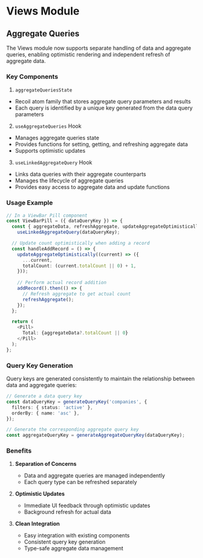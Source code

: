 # Views Module

## Aggregate Queries

The Views module now supports separate handling of data and aggregate queries, enabling optimistic rendering and independent refresh of aggregate data.

### Key Components

1. `aggregateQueriesState`
- Recoil atom family that stores aggregate query parameters and results
- Each query is identified by a unique key generated from the data query parameters

2. `useAggregateQueries` Hook
- Manages aggregate queries state
- Provides functions for setting, getting, and refreshing aggregate data
- Supports optimistic updates

3. `useLinkedAggregateQuery` Hook
- Links data queries with their aggregate counterparts
- Manages the lifecycle of aggregate queries
- Provides easy access to aggregate data and update functions

### Usage Example

```typescript
// In a ViewBar Pill component
const ViewBarPill = ({ dataQueryKey }) => {
  const { aggregateData, refreshAggregate, updateAggregateOptimistically } = 
    useLinkedAggregateQuery(dataQueryKey);

  // Update count optimistically when adding a record
  const handleAddRecord = () => {
    updateAggregateOptimistically((current) => ({
      ...current,
      totalCount: (current.totalCount || 0) + 1,
    }));
    
    // Perform actual record addition
    addRecord().then(() => {
      // Refresh aggregate to get actual count
      refreshAggregate();
    });
  };

  return (
    <Pill>
      Total: {aggregateData?.totalCount || 0}
    </Pill>
  );
};
```

### Query Key Generation

Query keys are generated consistently to maintain the relationship between data and aggregate queries:

```typescript
// Generate a data query key
const dataQueryKey = generateQueryKey('companies', {
  filters: { status: 'active' },
  orderBy: { name: 'asc' },
});

// Generate the corresponding aggregate query key
const aggregateQueryKey = generateAggregateQueryKey(dataQueryKey);
```

### Benefits

1. **Separation of Concerns**
   - Data and aggregate queries are managed independently
   - Each query type can be refreshed separately

2. **Optimistic Updates**
   - Immediate UI feedback through optimistic updates
   - Background refresh for actual data

3. **Clean Integration**
   - Easy integration with existing components
   - Consistent query key generation
   - Type-safe aggregate data management
